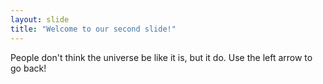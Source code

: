 ```yaml
---
layout: slide
title: "Welcome to our second slide!"
---
```

People don't think the universe be like it is, but it do.
Use the left arrow to go back!
